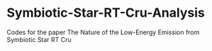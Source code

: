 # Symbiotic-Star-RT-Cru-Analysis
Codes for the paper The Nature of the Low-Energy Emission from Symbiotic Star RT Cru
